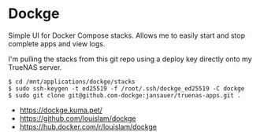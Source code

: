 # Dockge

Simple UI for Docker Compose stacks. Allows me to easily start and stop complete apps and view logs.  

I'm pulling the stacks from this git repo using a deploy key directly onto my TrueNAS server.

```
$ cd /mnt/applications/dockge/stacks
$ sudo ssh-keygen -t ed25519 -f /root/.ssh/dockge_ed25519 -C dockge
$ sudo git clone git@github.com-dockge:jansauer/truenas-apps.git .
```

- https://dockge.kuma.pet/
- https://github.com/louislam/dockge
- https://hub.docker.com/r/louislam/dockge
